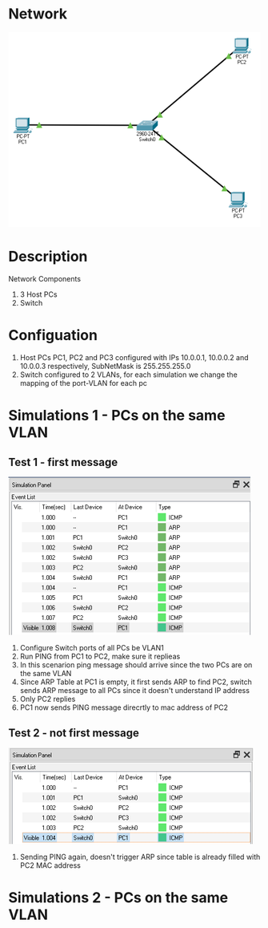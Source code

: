 # Network
![](Network.PNG)</br>
# Description
Network Components</br>
1. 3 Host PCs</br>
2. Switch</br>
# Configuation
1. Host PCs PC1, PC2 and PC3 configured with IPs 10.0.0.1, 10.0.0.2 and 10.0.0.3 respectively, SubNetMask is 255.255.255.0</br>
2. Switch configured to 2 VLANs, for each simulation we change the mapping of the port-VLAN for each pc</br>
# Simulations 1 - PCs on the same VLAN
## Test 1 - first message
![](Simulation_1_test_1.PNG)</br>
1. Configure Switch ports of all PCs be VLAN1</br>
2. Run PING from PC1 to PC2, make sure it replieas</br>
3. In this scenarion ping message should arrive since the two PCs are on the same VLAN</br>
4. Since ARP Table at PC1 is empty, it first sends ARP to find PC2, switch sends ARP message to all PCs since it doesn't understand IP address</br>
5. Only PC2 replies</br>
6. PC1 now sends PING message direcrtly to mac address of PC2</br>
## Test 2 - not first message
![](Simulation_1_test_2.PNG)</br>
1. Sending PING again, doesn't trigger ARP since table is already filled with PC2 MAC address</br>
# Simulations 2 - PCs on the same VLAN
